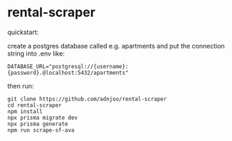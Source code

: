 # rental-scraper

quickstart:

create a postgres database called e.g. apartments and put the connection string into .env like:

```
DATABASE_URL="postgresql://{username}:{password}.@localhost:5432/apartments"
```

then run:

```
git clone https://github.com/adnjoo/rental-scraper
cd rental-scraper
npm install
npx prisma migrate dev
npx prisma generate
npm run scrape-sf-ava
```

